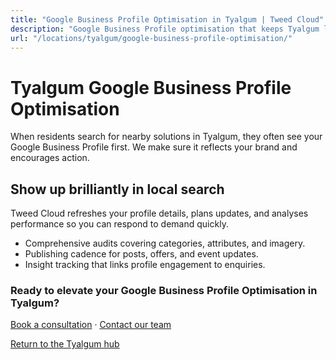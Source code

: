```yaml
---
title: "Google Business Profile Optimisation in Tyalgum | Tweed Cloud"
description: "Google Business Profile optimisation that keeps Tyalgum listings accurate and engaging."
url: "/locations/tyalgum/google-business-profile-optimisation/"
---
```


# Tyalgum Google Business Profile Optimisation

When residents search for nearby solutions in Tyalgum, they often see your Google Business Profile first. We make sure it reflects your brand and encourages action.

## Show up brilliantly in local search

Tweed Cloud refreshes your profile details, plans updates, and analyses performance so you can respond to demand quickly.

- Comprehensive audits covering categories, attributes, and imagery.
- Publishing cadence for posts, offers, and event updates.
- Insight tracking that links profile engagement to enquiries.

### Ready to elevate your Google Business Profile Optimisation in Tyalgum?

[Book a consultation](/consultation/) · [Contact our team](/contact/)

[Return to the Tyalgum hub](/locations/tyalgum/)
